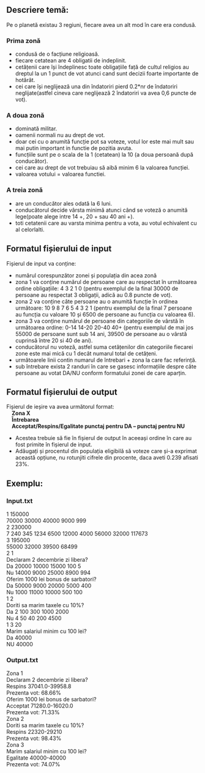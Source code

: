 ## Descriere temă: <br>
 Pe o planetă existau 3 regiuni, fiecare avea un alt mod în care era condusă. <br>
### Prima zonă
- condusă de o facțiune religioasă.
- fiecare cetatean are 4 obligatii de indeplinit.
- cetățenii care își îndeplinesc toate obligațiile față de cultul religios au dreptul la un 1 punct de vot atunci cand sunt decizii foarte importante de hotărât.
- cei care își neglijează una din îndatoriri pierd 0.2*nr de îndatoriri neglijate(astfel cineva care neglijează 2 îndatoriri va avea 0,6 puncte de vot). <br>
### A doua zonă
- dominată militar.
- oamenii normali nu au drept de vot.
- doar cei cu o anumită funcție pot sa voteze, votul lor este mai mult sau mai putin important in functie de pozitia avuta.
- funcțiile sunt pe o scala de la 1 (cetatean) la 10 (a doua persoană după conducător).
- cei care au drept de vot trebuiau să aibă minim 6 la valoarea funcției.
- valoarea votului = valoarea functiei. <br>
### A treia zonă
- are un conducător ales odată la 6 luni.
- conducătorul decide vârsta minimă atunci când se voteză o anumită lege(poate alege intre 14 +, 20 + sau 40 ani +).
- toti cetatenii care au varsta minima pentru a vota, au votul echivalent cu al celorlalti. <br>

## Formatul fișierului de input
Fișierul de input va conține:
- numărul corespunzător zonei și populația din acea zonă
- zona 1 va conține numărul de persoane care au respectat în următoarea ordine obligațiile: 4 3 2 1 0 (pentru exemplul de la final 30000 de persoane au respectat 3 obligații, adică au 0.8 puncte de vot).
- zona 2 va conține câte persoane au o anumită funcție în ordinea următoare: 10 9 8 7 6 5 4 3 2 1 (pentru exemplul de la final 7 persoane au funcția cu valoare 10 și 6500 de persoane au funcția cu valoarea 6).
- zona 3 va conține numărul de persoane din categoriile de vârstă în următoarea ordine: 0-14 14-20 20-40 40+ (pentru exemplul de mai jos 55000 de persoane sunt sub 14 ani, 39500 de persoane au o vârstă cuprinsă între 20 si 40 de ani).
- conducătorul nu voteză, astfel suma cetățenilor din categoriile fiecarei zone este mai mică cu 1 decât numarul total de cetățeni.
- următoarele linii contin numarul de întrebari + zona la care fac referință.
- sub întrebare exista 2 randuri în care se gasesc informațiile despre câte persoane au votat DA/NU conform formatului zonei de care aparțin.  <br>

## Formatul fișierului de output
Fișierul de ieșire va avea următorul format: <br>
&emsp;**Zona X** <br>
&emsp;**Întrebarea** <br>
&emsp;**Acceptat/Respins/Egalitate punctaj pentru DA – punctaj pentru NU** <br>
- Acestea trebuie să fie în fișierul de output în aceeași ordine în care au fost primite în fișierul de input.
- Adăugați și procentul din populația eligibilă să voteze care și-a exprimat această opțiune, nu rotunjiti cifrele din procente, daca aveti 0.239 afisati 23%. <br>
## Exemplu:
### Input.txt
 1 150000 <br>
 70000 30000 40000 9000 999 <br>
 2 230000 <br>
 7 240 345 1234 6500 12000 4000 56000 32000 117673 <br>
 3 195000 <br>
 55000 32000 39500 68499 <br>
 2 1 <br>
 Declaram 2 decembrie zi libera? <br>
 Da 20000 10000 15000 100 5 <br>
 Nu 14000 9000 25000 8900 994 <br>
 Oferim 1000 lei bonus de sarbatori? <br>
 Da 50000 9000 20000 5000 400 <br>
 Nu 1000 11000 10000 500 100 <br>
 1 2 <br>
 Doriti sa marim taxele cu 10%? <br>
 Da 2 100 300 1000 2000 <br>
 Nu 4 50 40 200 4500 <br>
 1 3 20 <br>
 Marim salariul minim cu 100 lei? <br>
 Da 40000 <br>
 NU 40000 <br>
### Output.txt
 Zona 1 <br>
 Declaram 2 decembrie zi libera? <br>
 Respins 37041.0-39958.8 <br>
 Prezenta vot: 68.66% <br>
 Oferim 1000 lei bonus de sarbatori? <br>
 Acceptat 71280.0-16020.0 <br>
 Prezenta vot: 71.33% <br>
 Zona 2 <br>
 Doriti sa marim taxele cu 10%? <br>
 Respins 22320-29210 <br>
 Prezenta vot: 98.43% <br>
 Zona 3 <br>
 Marim salariul minim cu 100 lei? <br>
 Egalitate 40000-40000 <br>
 Prezenta vot: 74.07% <br>
